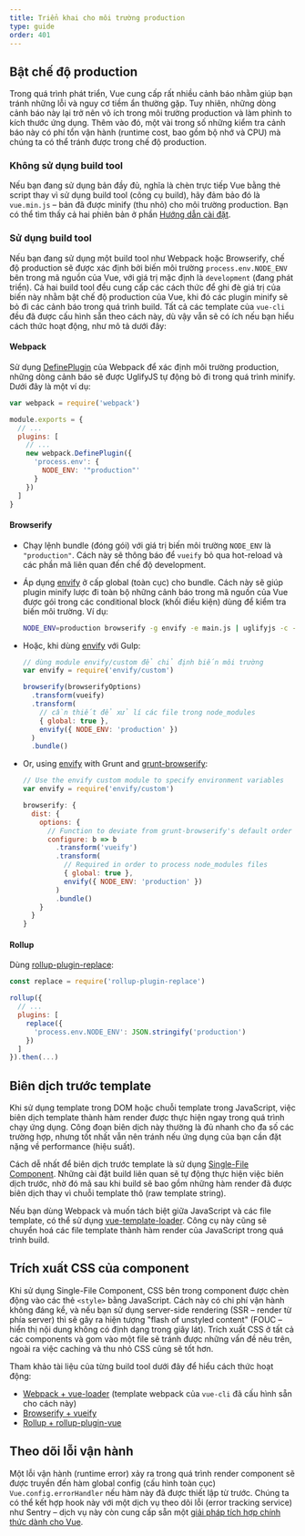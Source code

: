 ```yaml
---
title: Triển khai cho môi trường production
type: guide
order: 401
---
```


## Bật chế độ production

Trong quá trình phát triển, Vue cung cấp rất nhiều cảnh báo nhằm giúp bạn tránh những lỗi và nguy cơ tiềm ẩn thường gặp. Tuy nhiên, những dòng cảnh báo này lại trở nên vô ích trong môi trường production và làm phình to kích thước ứng dụng. Thêm vào đó, một vài trong số những kiểm tra cảnh báo này có phí tổn vận hành (runtime cost, bao gồm bộ nhớ và CPU) mà chúng ta có thể tránh được trong chế độ production.

### Không sử dụng build tool

Nếu bạn đang sử dụng bản đầy đủ, nghĩa là chèn trực tiếp Vue bằng thẻ script thay vì sử dụng build tool (công cụ build), hãy đảm bảo đó là `vue.min.js` – bản đã được minify (thu nhỏ) cho môi trường production. Bạn có thể tìm thấy cả hai phiên bản ở phần [Hướng dẫn cài đặt](installation.html#Direct-lt-script-gt-Include).

### Sử dụng build tool

Nếu bạn đang sử dụng một build tool như Webpack hoặc Browserify, chế độ production sẽ được xác định bởi biến môi trường `process.env.NODE_ENV` bên trong mã nguồn của Vue, với giá trị mặc định là `development` (đang phát triển). Cả hai build tool đều cung cấp các cách thức để ghi đè giá trị của biến này nhằm bật chế độ production của Vue, khi đó các plugin minify sẽ bỏ đi các cảnh báo trong quá trình build. Tất cả các template của `vue-cli` đều đã được cấu hình sẵn theo cách này, dù vậy vẫn sẽ có ích nếu bạn hiểu cách thức hoạt động, như mô tả dưới đây:

#### Webpack

Sử dụng [DefinePlugin](https://webpack.js.org/plugins/define-plugin/) của Webpack để xác định môi trường production, những dòng cảnh báo sẽ được UglifyJS tự động bỏ đi trong quá trình minify. Dưới đây là một ví dụ:

``` js
var webpack = require('webpack')

module.exports = {
  // ...
  plugins: [
    // ...
    new webpack.DefinePlugin({
      'process.env': {
        NODE_ENV: '"production"'
      }
    })
  ]
}
```

#### Browserify

- Chạy lệnh bundle (đóng gói) với giá trị biến môi trường `NODE_ENV` là `"production"`. Cách này sẽ thông báo để `vueify` bỏ qua hot-reload và các phần mã liên quan đến chế độ development.

- Áp dụng [envify](https://github.com/hughsk/envify) ở cấp global (toàn cục) cho bundle. Cách này sẽ giúp plugin minify lược đi toàn bộ những cảnh báo trong mã nguồn của Vue được gói trong các conditional block (khối điều kiện) dùng để kiểm tra biến môi trường. Ví dụ:

  ``` bash
  NODE_ENV=production browserify -g envify -e main.js | uglifyjs -c -m > build.js
  ```

- Hoặc, khi dùng [envify](https://github.com/hughsk/envify) với Gulp:

  ``` js
  // dùng module envify/custom để chỉ định biến môi trường
  var envify = require('envify/custom')

  browserify(browserifyOptions)
    .transform(vueify)
    .transform(
      // cần thiết để xử lí các file trong node_modules
      { global: true },
      envify({ NODE_ENV: 'production' })
    )
    .bundle()
  ```
  
- Or, using [envify](https://github.com/hughsk/envify) with Grunt and [grunt-browserify](https://github.com/jmreidy/grunt-browserify):

  ``` js
  // Use the envify custom module to specify environment variables
  var envify = require('envify/custom')
  
  browserify: {
    dist: {
      options: {
        // Function to deviate from grunt-browserify's default order
        configure: b => b
          .transform('vueify')
          .transform(
            // Required in order to process node_modules files
            { global: true },
            envify({ NODE_ENV: 'production' })
          )
          .bundle()
      }
    }
  }
  ```

#### Rollup

Dùng [rollup-plugin-replace](https://github.com/rollup/rollup-plugin-replace):

``` js
const replace = require('rollup-plugin-replace')

rollup({
  // ...
  plugins: [
    replace({
      'process.env.NODE_ENV': JSON.stringify('production')
    })
  ]
}).then(...)
```

## Biên dịch trước template

Khi sử dụng template trong DOM hoặc chuỗi template trong JavaScript, việc biên dịch template thành hàm render được thực hiện ngay trong quá trình chạy ứng dụng. Công đoạn biên dịch này thường là đủ nhanh cho đa số các trường hợp, nhưng tốt nhất vẫn nên tránh nếu ứng dụng của bạn cần đặt nặng về performance (hiệu suất).

Cách dễ nhất để biên dịch trước template là sử dụng [Single-File Component](single-file-components.html). Những cài đặt build liên quan sẽ tự động thực hiện việc biên dịch trước, nhờ đó mã sau khi build sẽ bao gồm những hàm render đã được biên dịch thay vì chuỗi template thô (raw template string).

Nếu bạn dùng Webpack và muốn tách biệt giữa JavaScript và các file template, có thể sử dụng [vue-template-loader](https://github.com/ktsn/vue-template-loader). Công cụ này cũng sẽ chuyển hoá các file template thành hàm render của JavaScript trong quá trình build.

## Trích xuất CSS của component

Khi sử dụng Single-File Component, CSS bên trong component được chèn động vào các thẻ `<style>` bằng JavaScript. Cách này có chi phí vận hành không đáng kể, và nếu bạn sử dụng server-side rendering (SSR – render từ phía server) thì sẽ gây ra hiện tượng "flash of unstyled content" (FOUC – hiển thị nội dung không có định dạng trong giây lát). Trích xuất CSS ở tất cả các components và gom vào một file sẽ tránh được những vấn đề nêu trên, ngoài ra việc caching và thu nhỏ CSS cũng sẽ tốt hơn.

Tham khảo tài liệu của từng build tool dưới đây để hiểu cách thức hoạt động:

- [Webpack + vue-loader](https://vue-loader.vuejs.org/en/configurations/extract-css.html) (template webpack của `vue-cli` đã cấu hình sẵn cho cách này)
- [Browserify + vueify](https://github.com/vuejs/vueify#css-extraction)
- [Rollup + rollup-plugin-vue](https://vuejs.github.io/rollup-plugin-vue/#/en/2.3/?id=custom-handler)

## Theo dõi lỗi vận hành

Một lỗi vận hành (runtime error) xảy ra trong quá trình render component sẽ được truyền đến hàm global config (cấu hình toàn cục) `Vue.config.errorHandler` nếu hàm này đã được thiết lập từ trước. Chúng ta có thể kết hợp hook này với một dịch vụ theo dõi lỗi (error tracking service) như Sentry – dịch vụ này còn cung cấp sẵn một [giải pháp tích hợp chính thức dành cho Vue](https://sentry.io/for/vue/).

